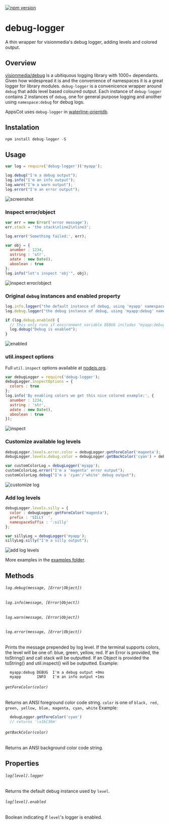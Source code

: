 [![npm version](https://badge.fury.io/js/debug-logger.svg)](http://badge.fury.io/js/debug-logger)

debug-logger
============

A thin wrapper for visionmedia's debug logger, adding levels and colored output.

## Overview
[visionmedia/debug](https://github.com/visionmedia/debug) is a ubitiquous logging library with 1000+ dependants. Given how widespread it is and the convenience of namespaces it is a great logger for library modules.
`debug-logger` is a convenicence wrapper around `debug` that adds level based coloured output. Each instance of `debug-logger` contains 2 instances of `debug`, one for general purpose logging and another using `namespace:debug` for debug logs.

AppsCot uses `debug-logger` in [waterline-orientdb](https://github.com/appscot/waterline-orientdb).

## Instalation
```javascript
npm install debug-logger -S
```

## Usage
```javascript
var log = require('debug-logger')('myapp');

log.debug("I'm a debug output");
log.info("I'm an info output");
log.warn("I'm a warn output");
log.error("I'm an error output");
```
![screenshot](https://raw.githubusercontent.com/wiki/appscot/debug-logger/ScreenShot.png)

### Inspect error/object
```javascript
var err = new Error('error message');
err.stack = 'the stack\nline2\nline3';

log.error('Something failed:', err);

var obj = {
  anumber : 1234,
  astring : 'str',
  adate : new Date(),
  aboolean : true
};
log.info("let's inspect 'obj'", obj);
```
![inspect error/object](https://raw.githubusercontent.com/wiki/appscot/debug-logger/error_object.png)

### Original `debug` instances and enabled property
```javascript
log.info.logger("the default instance of debug, using 'myapp' namespace");
log.debug.logger("the debug instance of debug, using 'myapp:debug' namespace");

if (log.debug.enabled) {
  // This only runs if environment variable DEBUG includes "myapp:debug" namespace
  log.debug("Debug is enabled");
}
```
![enabled](https://raw.githubusercontent.com/wiki/appscot/debug-logger/enabled.png)

### util.inspect options
Full `util.inspect` options available at [nodejs.org](http://nodejs.org/api/util.html#util_util_inspect_object_options).
```javascript
var debugLogger = require('debug-logger');
debugLogger.inspectOptions = {
  colors : true
};
log.info('By enabling colors we get this nice colored example:', {
  anumber : 1234,
  astring : 'str',
  adate : new Date(),
  aboolean : true
});
```
![inspect](https://raw.githubusercontent.com/wiki/appscot/debug-logger/inspect.png)

### Customize available log levels
```javascript
debugLogger.levels.error.color = debugLogger.getForeColor('magenta');
debugLogger.levels.debug.color = debugLogger.getBackColor('cyan') + debugLogger.getForeColor('white');

var customColorLog = debugLogger('myapp');
customColorLog.error("I'm a 'magenta' error output");
customColorLog.debug("I'm a 'cyan'/'white' debug output");
```
![customize log](https://raw.githubusercontent.com/wiki/appscot/debug-logger/customize_log.png)

### Add log levels
```javascript
debugLogger.levels.silly = {
  color : debugLogger.getForeColor('magenta'),
  prefix : 'SILLY  ',
  namespaceSuffix : ':silly'
};

var sillyLog = debugLogger('myapp');
sillyLog.silly("I'm a silly output");
```
![add log levels](https://raw.githubusercontent.com/wiki/appscot/debug-logger/silly.png)

More examples in the [examples folder](https://github.com/appscot/debug-logger/blob/master/examples/index.js).

## Methods
###### `log.debug(message, [Error|Object])`
###### `log.info(message, [Error|Object])`
###### `log.warn(message, [Error|Object])`
###### `log.error(message, [Error|Object])`
Prints the message prepended by log level. If the terminal supports colors, the level will be one of: blue, green, yellow, red. If an Error is provided, the toString() and call stack will be outputted. If an Object is provided the toString() and util.inspect() will be outputted. Example:
```
  myapp:debug DEBUG  I'm a debug output +0ms
  myapp       INFO   I'm an info output +1ms
```

###### `getForeColor(color)`
Returns an ANSI foreground color code string. `color` is one of `black, red, green, yellow, blue, magenta, cyan, white`
Example:
``` javascript
  debugLogger.getForeColor('cyan')
  // returns '\x1b[36m'
```

###### `getBackColor(color)`
Returns an ANSI background color code string.

## Properties
###### `log[level].logger`
Returns the default debug instance used by `level`.

###### `log[level].enabled`
Boolean indicating if `level`'s logger is enabled.
